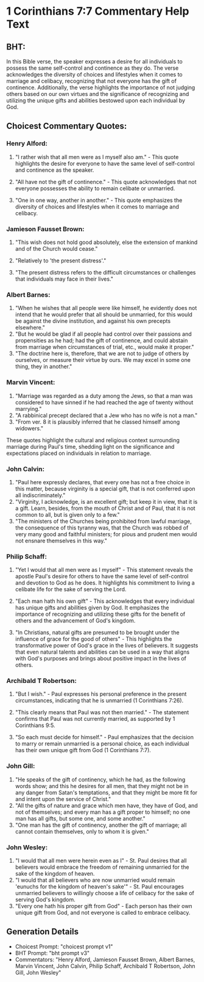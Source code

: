 # 1 Corinthians 7:7 Commentary Help Text

## BHT:
In this Bible verse, the speaker expresses a desire for all individuals to possess the same self-control and continence as they do. The verse acknowledges the diversity of choices and lifestyles when it comes to marriage and celibacy, recognizing that not everyone has the gift of continence. Additionally, the verse highlights the importance of not judging others based on our own virtues and the significance of recognizing and utilizing the unique gifts and abilities bestowed upon each individual by God.

## Choicest Commentary Quotes:
### Henry Alford:
1. "I rather wish that all men were as I myself also am." - This quote highlights the desire for everyone to have the same level of self-control and continence as the speaker.

2. "All have not the gift of continence." - This quote acknowledges that not everyone possesses the ability to remain celibate or unmarried.

3. "One in one way, another in another." - This quote emphasizes the diversity of choices and lifestyles when it comes to marriage and celibacy.

### Jamieson Fausset Brown:
1. "This wish does not hold good absolutely, else the extension of mankind and of the Church would cease." 

2. "Relatively to 'the present distress'." 

3. "The present distress refers to the difficult circumstances or challenges that individuals may face in their lives."

### Albert Barnes:
1. "When he wishes that all people were like himself, he evidently does not intend that he would prefer that all should be unmarried, for this would be against the divine institution, and against his own precepts elsewhere."
2. "But he would be glad if all people had control over their passions and propensities as he had; had the gift of continence, and could abstain from marriage when circumstances of trial, etc., would make it proper."
3. "The doctrine here is, therefore, that we are not to judge of others by ourselves, or measure their virtue by ours. We may excel in some one thing, they in another."

### Marvin Vincent:
1. "Marriage was regarded as a duty among the Jews, so that a man was considered to have sinned if he had reached the age of twenty without marrying."
2. "A rabbinical precept declared that a Jew who has no wife is not a man."
3. "From ver. 8 it is plausibly inferred that he classed himself among widowers."

These quotes highlight the cultural and religious context surrounding marriage during Paul's time, shedding light on the significance and expectations placed on individuals in relation to marriage.

### John Calvin:
1. "Paul here expressly declares, that every one has not a free choice in this matter, because virginity is a special gift, that is not conferred upon all indiscriminately."
2. "Virginity, I acknowledge, is an excellent gift; but keep it in view, that it is a gift. Learn, besides, from the mouth of Christ and of Paul, that it is not common to all, but is given only to a few."
3. "The ministers of the Churches being prohibited from lawful marriage, the consequence of this tyranny was, that the Church was robbed of very many good and faithful ministers; for pious and prudent men would not ensnare themselves in this way."

### Philip Schaff:
1. "Yet I would that all men were as I myself" - This statement reveals the apostle Paul's desire for others to have the same level of self-control and devotion to God as he does. It highlights his commitment to living a celibate life for the sake of serving the Lord.

2. "Each man hath his own gift" - This acknowledges that every individual has unique gifts and abilities given by God. It emphasizes the importance of recognizing and utilizing these gifts for the benefit of others and the advancement of God's kingdom.

3. "In Christians, natural gifts are presumed to be brought under the influence of grace for the good of others" - This highlights the transformative power of God's grace in the lives of believers. It suggests that even natural talents and abilities can be used in a way that aligns with God's purposes and brings about positive impact in the lives of others.

### Archibald T Robertson:
1. "But I wish." - Paul expresses his personal preference in the present circumstances, indicating that he is unmarried (1 Corinthians 7:26).

2. "This clearly means that Paul was not then married." - The statement confirms that Paul was not currently married, as supported by 1 Corinthians 9:5.

3. "So each must decide for himself." - Paul emphasizes that the decision to marry or remain unmarried is a personal choice, as each individual has their own unique gift from God (1 Corinthians 7:7).

### John Gill:
1. "He speaks of the gift of continency, which he had, as the following words show; and this he desires for all men, that they might not be in any danger from Satan's temptations, and that they might be more fit for and intent upon the service of Christ."
2. "All the gifts of nature and grace which men have, they have of God, and not of themselves; and every man has a gift proper to himself; no one man has all gifts, but some one, and some another."
3. "One man has the gift of continency, another the gift of marriage; all cannot contain themselves, only to whom it is given."

### John Wesley:
1. "I would that all men were herein even as I" - St. Paul desires that all believers would embrace the freedom of remaining unmarried for the sake of the kingdom of heaven.
2. "I would that all believers who are now unmarried would remain 'eunuchs for the kingdom of heaven's sake'" - St. Paul encourages unmarried believers to willingly choose a life of celibacy for the sake of serving God's kingdom.
3. "Every one hath his proper gift from God" - Each person has their own unique gift from God, and not everyone is called to embrace celibacy.


## Generation Details
- Choicest Prompt: "choicest prompt v1"
- BHT Prompt: "bht prompt v3"
- Commentators: "Henry Alford, Jamieson Fausset Brown, Albert Barnes, Marvin Vincent, John Calvin, Philip Schaff, Archibald T Robertson, John Gill, John Wesley"
